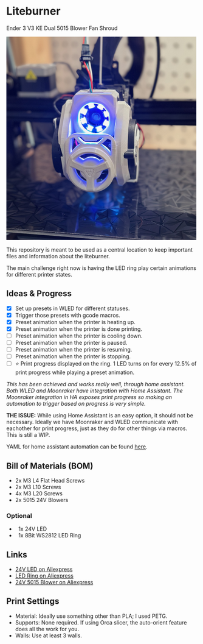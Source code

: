 # Liteburner

Ender 3 V3 KE Dual 5015 Blower Fan Shroud

<img src="https://github.com/iamlite/liteburner/blob/main/Images/Img_2.jpeg" alt="Liteburner" width="500">

This repository is meant to be used as a central location to keep important files and information about the liteburner.

The main challenge right now is having the LED ring play certain animations for different printer states.

## Ideas & Progress

- [x] Set up presets in WLED for different statuses.
- [x] Trigger those presets with gcode macros.
- [x] Preset animation when the printer is heating up.
- [x] Preset animation when the printer is done printing.
- [ ] Preset animation when the printer is cooling down.
- [ ] Preset animation when the printer is paused.
- [ ] Preset animation when the printer is resuming.
- [ ] Preset animation when the printer is stopping.
- [ ] ⭐️ Print progress displayed on the ring. 1 LED turns on for every 12.5% of print progress while playing a preset animation.

*This has been achieved and works really well, through home assistant. Both WLED and Moonraker have integration with Home Assistant. The Moonraker integration in HA exposes print progress so making an automation to trigger based on progress is very simple.*

**THE ISSUE:** While using Home Assistant is an easy option, it should not be necessary. Ideally we have Moonraker and WLED communicate with eachother for print progress, just as they do for other things via macros. This is still a WIP.

YAML for home assistant automation can be found [here](https://github.com/iamlite/liteburner/blob/main/automation.yaml).

## Bill of Materials (BOM)

- 2x M3 L4 Flat Head Screws
- 2x M3 L10 Screws
- 4x M3 L20 Screws
- 2x 5015 24V Blowers

### Optional

-   1x 24V LED
-   1x 8Bit WS2812 LED Ring

## Links

- [24V LED on Aliexpress](<https://s.click.aliexpress.com/e/_Dky6Lzx>)
- [LED Ring on Aliexpress](<https://s.click.aliexpress.com/e/_DD0RQdB>)
- [24V 5015 Blower on Aliexpress](<https://s.click.aliexpress.com/e/_DBk6D53>)

## Print Settings

- Material: Ideally use something other than PLA; I used PETG.
- Supports: None required. If using Orca slicer, the auto-orient feature does all the work for you.
- Walls: Use at least 3 walls.
